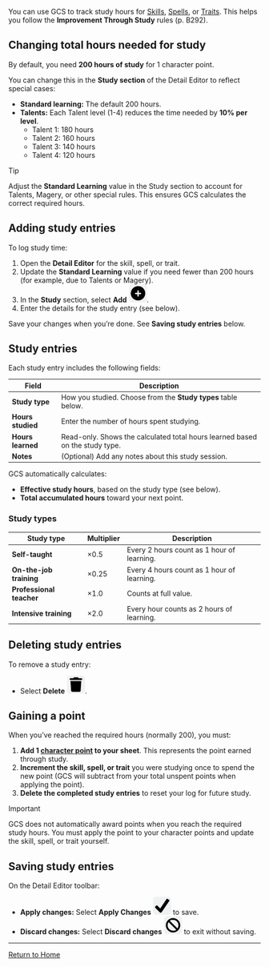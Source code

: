 You can use GCS to track study hours for [Skills](Skills.md), [Spells](Spells.md), or [Traits](Traits.md). This helps you follow the **Improvement Through Study** rules (p. B292).

## Changing total hours needed for study
By default, you need **200 hours of study** for 1 character point.

You can change this in the **Study section** of the Detail Editor to reflect special cases:
- **Standard learning:** The default 200 hours.  
- **Talents:** Each Talent level (1-4) reduces the time needed by **10% per level**.
	- Talent 1: 180 hours
	- Talent 2: 160 hours
	- Talent 3: 140 hours
	- Talent 4: 120 hours

> [!TIP]  
> Adjust the **Standard Learning** value in the Study section to account for Talents, Magery, or other special rules. This ensures GCS calculates the correct required hours.
## Adding study entries
To log study time:
1. Open the **Detail Editor** for the skill, spell, or trait.
2. Update the **Standard Learning** value if you need fewer than 200 hours (for example, due to Talents or Magery).
3. In the **Study** section, select **Add** ![](./images/icons/icn-add.svg).
4. Enter the details for the study entry (see below).

Save your changes when you’re done. See **Saving study entries** below.
## Study entries
Each study entry includes the following fields:

| Field             | Description                                                                  |
| ----------------- | ---------------------------------------------------------------------------- |
| **Study type**    | How you studied. Choose from the **Study types** table below.                |
| **Hours studied** | Enter the number of hours spent studying.                                    |
| **Hours learned** | Read-only. Shows the calculated total hours learned based on the study type. |
| **Notes**         | (Optional) Add any notes about this study session.                           |
GCS automatically calculates:
- **Effective study hours**, based on the study type (see below).
- **Total accumulated hours** toward your next point.

### Study types

| Study type               | Multiplier | Description                                |
| ------------------------ | ---------- | ------------------------------------------ |
| **Self-taught**          | ×0.5       | Every 2 hours count as 1 hour of learning. |
| **On-the-job training**  | ×0.25      | Every 4 hours count as 1 hour of learning. |
| **Professional teacher** | ×1.0       | Counts at full value.                      |
| **Intensive training**   | ×2.0       | Every hour counts as 2 hours of learning.  |
## Deleting study entries
To remove a study entry:
- Select **Delete** ![](./images/icons/icn-delete.svg).

## Gaining a point
When you’ve reached the required hours (normally 200), you must:
1. **Add 1 [character point](Character%20points.md) to your sheet**. This represents the point earned through study.
2. **Increment the skill, spell, or trait** you were studying once to spend the new point (GCS will subtract from your total unspent points when applying the point).
3. **Delete the completed study entries** to reset your log for future study.

> [!IMPORTANT]
> GCS does not automatically award points when you reach the required study hours. You must apply the point to your character points and update the skill, spell, or trait yourself.

## Saving study entries
On the Detail Editor toolbar:
- **Apply changes:** Select **Apply Changes** ![](images/icons/icn-applyChanges.svg) to save.
- **Discard changes:** Select **Discard changes** ![](./images/icons/icn-discardChanges.svg) to exit without saving.

---
[Return to Home](Home.md)